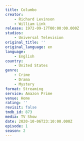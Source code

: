 ```yaml
---
title: Columbo
creator:
    - Richard Levinson
    - William Link
release: 1972-09-17T00:00:00.000Z
studios:
    - Universal Television
original_title: ''
original_language: en
language:
    - English
country:
    - United States
genre:
    - Crime
    - Drama
    - Mystery
format: Streaming
service: Amazon Prime
venue: Home
rating: ''
revisit: false
tmdb_id: 873
media: TV Show
date: 2020-10-06T23:10:00.000Z
episode: 1
season: 2
---
```

